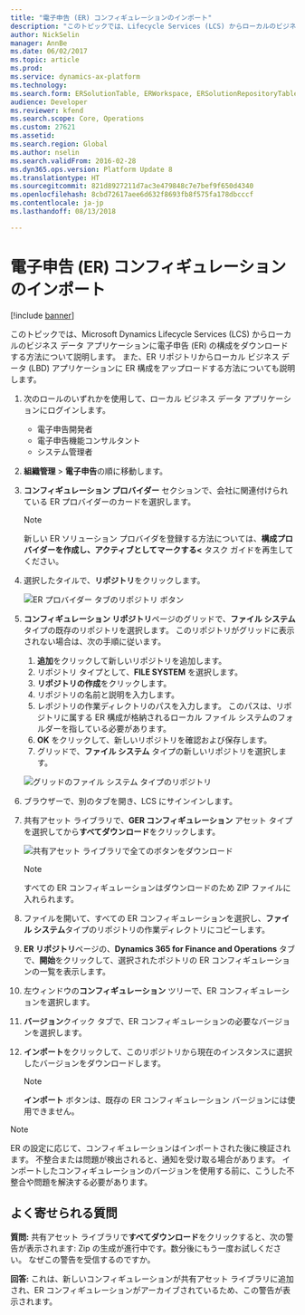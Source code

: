 ```yaml
---
title: "電子申告 (ER) コンフィギュレーションのインポート"
description: "このトピックでは、Lifecycle Services (LCS) からローカルのビジネス データ アプリケーションに電子申告 (ER) の構成をインポートする方法について説明します。"
author: NickSelin
manager: AnnBe
ms.date: 06/02/2017
ms.topic: article
ms.prod: 
ms.service: dynamics-ax-platform
ms.technology: 
ms.search.form: ERSolutionTable, ERWorkspace, ERSolutionRepositoryTable, ERSolutionImport
audience: Developer
ms.reviewer: kfend
ms.search.scope: Core, Operations
ms.custom: 27621
ms.assetid: 
ms.search.region: Global
ms.author: nselin
ms.search.validFrom: 2016-02-28
ms.dyn365.ops.version: Platform Update 8
ms.translationtype: HT
ms.sourcegitcommit: 821d8927211d7ac3e479848c7e7bef9f650d4340
ms.openlocfilehash: 8cbd72617aee6d632f8693fb8f575fa178dbcccf
ms.contentlocale: ja-jp
ms.lasthandoff: 08/13/2018

---
```


# <a name="import-electronic-reporting-er-configurations"></a>電子申告 (ER) コンフィギュレーションのインポート

[!include [banner](../includes/banner.md)]

このトピックでは、Microsoft Dynamics Lifecycle Services (LCS) からローカルのビジネス データ アプリケーションに電子申告 (ER) の構成をダウンロードする方法について説明します。 また、ER リポジトリからローカル ビジネス データ (LBD) アプリケーションに ER 構成をアップロードする方法についても説明します。

1. 次のロールのいずれかを使用して、ローカル ビジネス データ アプリケーションにログインします。

    * 電子申告開発者
    * 電子申告機能コンサルタント
    * システム管理者

2. **組織管理** \> **電子申告**の順に移動します。
3. **コンフィギュレーション プロバイダー** セクションで、会社に関連付けられている ER プロバイダーのカードを選択します。

    > [!NOTE]
    > 新しい ER ソリューション プロバイダを登録する方法については、**構成プロバイダーを作成し、アクティブとしてマークする<** タスク ガイドを再生してください。

4. 選択したタイルで、**リポジトリ**をクリックします。

    ![ER プロバイダー タブのリポジトリ ボタン](media/ger-providers-tiles.png)

5. **コンフィギュレーション リポジトリ**ページのグリッドで、**ファイル システム**タイプの既存のリポジトリを選択します。 このリポジトリがグリッドに表示されない場合は、次の手順に従います。

    1. **追加**をクリックして新しいリポジトリを追加します。
    2. リポジトリ タイプとして、**FILE SYSTEM** を選択します。
    3. **リポジトリの作成**をクリックします。
    4. リポジトリの名前と説明を入力します。
    5. レポジトリの作業ディレクトリのパスを入力します。 このパスは、リポジトリに属する ER 構成が格納されるローカル ファイル システムのフォルダーを指している必要があります。
    6. **OK** をクリックして、新しいリポジトリを確認および保存します。
    7. グリッドで、**ファイル システム** タイプの新しいリポジトリを選択します。

    ![グリッドのファイル システム タイプのリポジトリ](media/ger-file-repository.png)

6. ブラウザーで、別のタブを開き、LCS にサインインします。
7. 共有アセット ライブラリで、**GER コンフィギュレーション** アセット タイプを選択してから**すべてダウンロード**をクリックします。

    ![共有アセット ライブラリで全てのボタンをダウンロード](media/ger-lcs-shared-asset-library.png)

    > [!NOTE]
    > すべての ER コンフィギュレーションはダウンロードのため ZIP ファイルに入れられます。

8. ファイルを開いて、すべての ER コンフィギュレーションを選択し、**ファイル システム**タイプのリポジトリの作業ディレクトリにコピーします。
9. **ER リポジトリ**ページの、**Dynamics 365 for Finance and Operations** タブで、**開始**をクリックして、選択されたポジトリの ER コンフィギュレーションの一覧を表示します。
10. 左ウィンドウの**コンフィギュレーション** ツリーで、ER コンフィギュレーションを選択します。
11. **バージョン**クイック タブで、ER コンフィギュレーションの必要なバージョンを選択します。
12. **インポート**をクリックして、このリポジトリから現在のインスタンスに選択したバージョンをダウンロードします。

    > [!NOTE]
    > **インポート** ボタンは、既存の ER コンフィギュレーション バージョンには使用できません。

> [!NOTE]
> ER の設定に応じて、コンフィギュレーションはインポートされた後に検証されます。 不整合または問題が検出されると、通知を受け取る場合があります。 インポートしたコンフィギュレーションのバージョンを使用する前に、こうした不整合や問題を解決する必要があります。

## <a name="frequently-asked-questions"></a>よく寄せられる質問

**質問:** 共有アセット ライブラリで**すべてダウンロード**をクリックすると、次の警告が表示されます: Zip の生成が進行中です。数分後にもう一度お試しください。 なぜこの警告を受信するのですか。

**回答:** これは、新しいコンフィギュレーションが共有アセット ライブラリに追加され、ER コンフィギュレーションがアーカイブされているため、この警告が表示されます。

